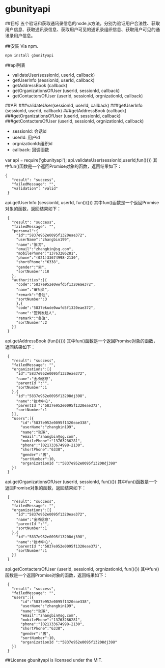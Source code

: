 # gbunityapi



##目标
五个验证和获取通讯录信息的node.js方法。分别为验证用户合法性、获取用户信息、获取通讯录信息、获取用户可见的通讯录组织信息、获取用户可见的通讯录用户信息。



##安装
Via npm.
```
npm install gbunityapi
```



##api列表
* validateUser(sessionId, userId, callback)
* getUserInfo (sessionId, userId, callback)
* getAddressBook (callback)
* getOrganizationsOfUser (userId, sessionId, callback)
* getContactersOfUser (userId, sessionId, orgnizationId, callback)



##API
###validateUser(sessionId, userId, callback)
###getUserInfo (sessionId, userId, callback)
###getAddressBook (callback)
###getOrganizationsOfUser (userId, sessionId, callback)
###getContactersOfUser (userId, sessionId, orgnizationId, callback)
* sessionId: 会话id
* userId: 用户id
* orgnizationId:组织id
* callback: 回调函数

var api = require('gbunityapi');
api.validateUser(sessionId,userId,fun(){})
其中fun()函数是一个返回Promise对象的函数，返回结果如下：

```
{ 
   "result": "success",  
   "failedMessage": "",  
   "validation": "valid" 
 }
```

api.getUserInfo (sessionId, userId, fun(){}))
其中fun()函数是一个返回Promise对象的函数，返回结果如下：

```
 { 
   "result": "success",  
   "failedMessage": "",  
   "personal":{  
     "id":"5837e952e0095f1320eae372", 
     "userName":"zhangbin199", 
     "name":"张滨", 
     "email":"zhangbin@sg.com", 
     "mobilePhone":"13763286281", 
     "phone":"(021)33674998-2130", 
     "shortPhone":"6338", 
     "gender":"男", 
     "sortNumber":10 
   }, 
   "authorities":[{ 
     "code":"5837e952e0wwfd5f1320eae372", 
     "name":"审批员", 
     "remark":"备注", 
     "sortNumber":3 
     },{ 
     "code":"5837ekude0wwfd5f1320eae372", 
     "name":"签到发起人", 
     "remark":"备注", 
     "sortNumber":2 
   }] 
 } 
```

api.getAddressBook  (fun(){}))
其中fun()函数是一个返回Promise对象的函数，返回结果如下：

```
 { 
   "result": "success",  
   "failedMessage": "",  
   "organizations":[{  
     "id":"5837e952e0095f1320eae372", 
     "name":"金桥信息", 
     "parentId ":"", 
     "sortNumber":1 
   },{ 
     "id":"5837e952e0095f13208dj398", 
     "name":"技术中心", 
     "parentId ":"5837e952e0095f1320eae372", 
     "sortNumber":1 
   }], 
   "users":[{ 
       "id":"5837e952e0095f1320eae338", 
       "userName":"zhangbin199", 
       "name":"张滨", 
       "email":"zhangbin@sg.com", 
       "mobilePhone":"13763286281", 
       "phone":"(021)33674998-2130", 
       "shortPhone":"6338", 
       "gender":"男", 
       "sortNumber":10, 
       "organizationId ":"5837e952e0095f13208dj398" 
   }] 
 }
 ```
 
 api.getOrganizationsOfUser (userId, sessionId, fun(){})
其中fun()函数是一个返回Promise对象的函数，返回结果如下：

```
 { 
   "result": "success",  
   "failedMessage": "",  
   "organizations":[{  
     "id":"5837e952e0095f1320eae372", 
     "name":"金桥信息", 
     "parentId ":"", 
     "sortNumber":1 
   },{ 
     "id":"5837e952e0095f13208dj398", 
     "name":"技术中心", 
     "parentId ":"5837e952e0095f1320eae372", 
     "sortNumber":1 
   }] 
 } 
 ```
 
  api.getContactersOfUser (userId, sessionId, orgnizationId, fun(){})
其中fun()函数是一个返回Promise对象的函数，返回结果如下：

```
 { 
   "result": "success",  
   "failedMessage": "",  
   "users":[{ 
       "id":"5837e952e0095f1320eae338", 
       "userName":"zhangbin199", 
       "name":"张滨", 
       "email":"zhangbin@sg.com", 
       "mobilePhone":"13763286281", 
       "phone":"(021)33674998-2130", 
       "shortPhone":"6338", 
       "gender":"男", 
       "sortNumber":10, 
       "organizationId ":"5837e952e0095f13208dj398" 
   }] 
 }
 ```
##License
gbunityapi  is licensed under the MIT.
